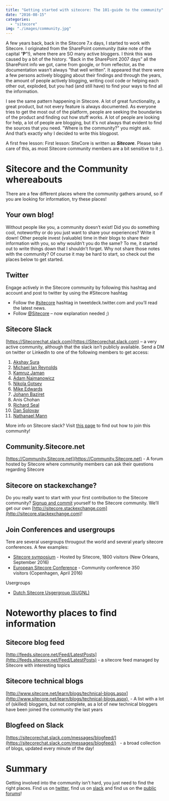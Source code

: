 ```yaml
---
title: "Getting started with sitecore: The 101-guide to the community"
date: "2016-08-15"
categories: 
  - "sitecore"
img: "./images/community.jpg"
---
```


A few years back, back in the Sitecore 7.x days, I started to work with Sitecore. I originated from the SharePoint community (take note of the capital “**P**”!), where there are SO many active bloggers. I think this was caused by a bit of the history. “Back in the SharePoint 2007 days” all the SharePoint info we got, came from google, or from reflector, as the documentation wasn’t always “that well written”. It appeared that there were a few persons actively blogging about their findings and through the years, the amount of people actively blogging, writing cool code or helping each other out, exploded, but you had (and still have) to find your ways to find all the information.

I see the same pattern happening in Sitecore. A lot of great functionality, a great product, but not every feature is always documented. As everyone tries to get the most out of the platform, people are seeking the boundaries of the product and finding out how stuff works. A lot of people are looking for help, a lot of people are blogging, but it's not always that evident to find the sources that you need. "Where is the community?" you might ask. And that’s exactly why I decided to write this blogpost.

A first free lesson: First lesson: SiteCore is written as **_Sitecore_**. Please take 
care of this, as most Sitecore community members are a bit sensitive to it ;).

# Sitecore and the Community whereabouts

There are a few different places where the community gathers around, so if you are looking for information, try these places!

## Your own blog!

Without people like you, a community doesn’t exist! Did you do something cool, noteworthy or do you just want to share your experiences? Write it down! Other people invest (valuable) time in their blogs to share their information with you, so why wouldn’t you do the same? To me, it started out to write things down that I shouldn’t forget. Why not share those notes with the community? Of course it may be hard to start, so check out the places below to get started.

## Twitter

Engage actively in the Sitecore community by following this hashtag and account and post to twitter by using the #Sitecore hashtag

- Follow the [#sitecore](https://twitter.com/search?f=tweets&vertical=default&q=%23sitecore) hashtag in tweetdeck.twitter.com and you’ll read the latest news.
- Follow [@Sitecore](https://twitter.com/Sitecore) – now explanation needed ;)

## Sitecore Slack

[https://Sitecorechat.slack.com](https://Sitecorechat.slack.com) – a very active community, although that the slack isn’t publicly available. Send a DM on twitter or LinkedIn to one of the following members to get access:

1. [Akshay Sura](https://twitter.com/akshaysura13)
2. [Michael Ian Reynolds](https://twitter.com/mike_i_reynolds)
3. [Kamruz Jaman](https://twitter.com/jammykam)
4. [Adam Najmanowicz](https://twitter.com/adamnaj)
5. [Nikola Gotsev](https://twitter.com/nsgocev)
6. [Mike Edwards](https://twitter.com/mikeedwards83)
7. [Johann Baziret](https://twitter.com/bazijjoba)
8. Anis Chohan
9. [Richard Seal](https://twitter.com/rich_seal)
10. [Dan Solovay](https://twitter.com/DanSolovay)
11. [Nathanael Mann](https://twitter.com/cardinal252)

More info on Sitecore slack? Visit [this page](http://www.akshaysura.com/2015/10/27/how-to-join-sitecore-slack-community-chat/) to find out how to join this community!

## Community.Sitecore.net

[https://Community.Sitecore.net](https://Community.Sitecore.net) - A forum hosted by Sitecore where community members can ask their questions regarding Sitecore

## Sitecore on stackexchange?

Do you really want to start with your first contribution to the Sitecore community? [Signup and commit](http://area51.stackexchange.com/proposals/101710/sitecore) yourself to the Sitecore community. We’ll get our own [http://sitecore.stackexchange.com](http://sitecore.stackexchange.com)!

## Join Conferences and usergroups

Tere are several usergroups througout the world and several yearly sitecore conferences. A few examples:

- [Sitecore symposium](http://www.sitecore.net/events/sitecore-symposium-2016/introduction.aspx) - Hosted by Sitecore, 1800 visitors (New Orleans, September 2016)
- [European Sitecore Conference](http://www.sugcon.eu/) \- Community conference 350 visitors (Copenhagen, April 2016)

Usergroups

- [Dutch Sitecore Usgergroup (SUGNL)](http://www.sugnl.net/)

# Noteworthy places to find information

## Sitecore blog feed

[http://feeds.sitecore.net/Feed/LatestPosts](http://feeds.sitecore.net/Feed/LatestPosts) - a sitecore feed managed by Sitecore with interesting topics

## Sitecore technical blogs

[http://www.sitecore.net/learn/blogs/technical-blogs.aspx](http://www.sitecore.net/learn/blogs/technical-blogs.aspx)  - A list with a lot of (skilled) bloggers, but not complete, as a lot of new technical bloggers have been joined the community the last years

## Blogfeed on Slack

[https://sitecorechat.slack.com/messages/blogfeed/](https://sitecorechat.slack.com/messages/blogfeed/)   - a broad collection of blogs, updated every minute of the day!

# Summary

Getting involved into the community isn’t hard, you just need to find the right places. Find us on [twitter](https://twitter.com/search?f=tweets&vertical=default&q=%23sitecore), find us on [slack](https://sitecorechat.slack.com) and find us on the [public forums](https://community.sitecore.net)!
